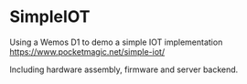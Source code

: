 # SimpleIOT
Using a Wemos D1 to demo a simple IOT implementation https://www.pocketmagic.net/simple-iot/

Including hardware assembly, firmware and server backend.
